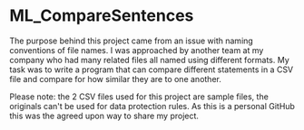 # ML_CompareSentences

The purpose behind this project came from an issue with naming conventions of file names. I was approached by another team at my company who had many related files all named using different formats. My task was to write a program that can compare different statements in a CSV file and compare for how similar they are to one another.

Please note: the 2 CSV files used for this project are sample files, the originals can't be used for data protection rules. As this is a personal GitHub this was the agreed upon way to share my project.
